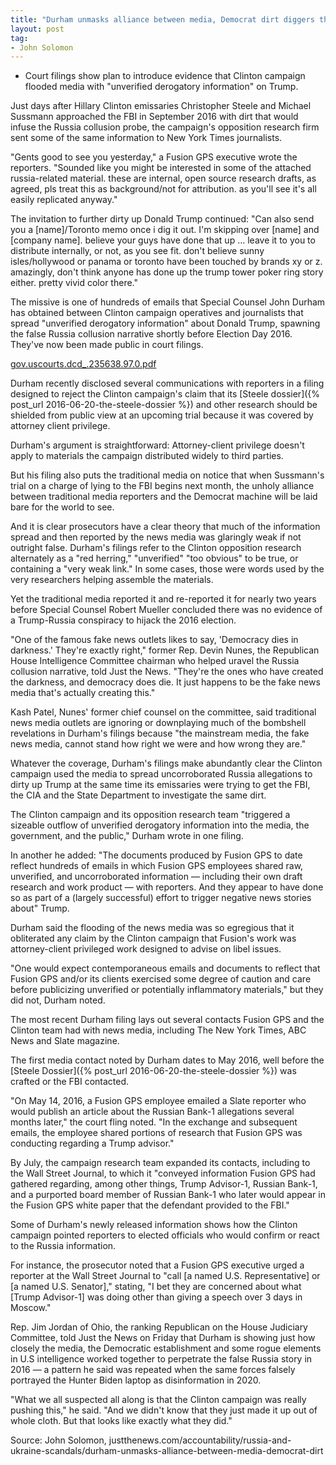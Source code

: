 ```yaml
---
title: "Durham unmasks alliance between media, Democrat dirt diggers that triggered false Russia story"
layout: post
tag:
- John Solomon
---
```


- Court filings show plan to introduce evidence that Clinton campaign flooded media with "unverified derogatory information" on Trump.

Just days after Hillary Clinton emissaries Christopher Steele and Michael Sussmann approached the FBI in September 2016 with dirt that would infuse the Russia collusion probe, the campaign's opposition research firm sent some of the same information to New York Times journalists.

"Gents good to see you yesterday," a Fusion GPS executive wrote the reporters. "Sounded like you might be interested in some of the attached russia-related material. these are internal, open source research drafts, as agreed, pls treat this as background/not for attribution. as you'll see it's all easily replicated anyway."

The invitation to further dirty up Donald Trump continued: "Can also send you a [name]/Toronto memo once i dig it out. I'm skipping over [name] and [company name]. believe your guys have done that up … leave it to you to distribute internally, or not, as you see fit. don't believe sunny isles/hollywood or panama or toronto have been touched by brands xy or z. amazingly, don't think anyone has done up the trump tower poker ring story either. pretty vivid color there."

The missive is one of hundreds of emails that Special Counsel John Durham has obtained between Clinton campaign operatives and journalists that spread "unverified derogatory information" about Donald Trump, spawning the false Russia collusion narrative shortly before Election Day 2016. They've now been made public in court filings.

[gov.uscourts.dcd\_.235638.97.0.pdf](https://justthenews.com/sites/default/files/2022-04/gov.uscourts.dcd_.235638.97.0.pdf)

Durham recently disclosed several communications with reporters in a filing designed to reject the Clinton campaign's claim that its [Steele dossier]({% post_url 2016-06-20-the-steele-dossier %}) and other research should be shielded from public view at an upcoming trial because it was covered by attorney client privilege.

Durham's argument is straightforward: Attorney-client privilege doesn't apply to materials the campaign distributed widely to third parties.

But his filing also puts the traditional media on notice that when Sussmann's trial on a charge of lying to the FBI begins next month, the unholy alliance between traditional media reporters and the Democrat machine will be laid bare for the world to see.

And it is clear prosecutors have a clear theory that much of the information spread and then reported by the news media was glaringly weak if not outright false. Durham's filings refer to the Clinton opposition research alternately as a "red herring," "unverified" "too obvious" to be true, or containing a "very weak link." In some cases, those were words used by the very researchers helping assemble the materials.

Yet the traditional media reported it and re-reported it for nearly two years before Special Counsel Robert Mueller concluded there was no evidence of a Trump-Russia conspiracy to hijack the 2016 election.

"One of the famous fake news outlets likes to say, 'Democracy dies in darkness.' They're exactly right," former Rep. Devin Nunes, the Republican House Intelligence Committee chairman who helped uravel the Russia collusion narrative, told Just the News. "They're the ones who have created the darkness, and democracy does die. It just happens to be the fake news media that's actually creating this."

Kash Patel, Nunes' former chief counsel on the committee, said traditional news media outlets are ignoring or downplaying much of the bombshell revelations in Durham's filings because "the mainstream media, the fake news media, cannot stand how right we were and how wrong they are."

Whatever the coverage, Durham's filings make abundantly clear the Clinton campaign used the media to spread uncorroborated Russia allegations to dirty up Trump at the same time its emissaries were trying to get the FBI, the CIA and the State Department to investigate the same dirt.

The Clinton campaign and its opposition research team "triggered a sizeable outflow of unverified derogatory information into the media, the government, and the public," Durham wrote in one filing.

In another he added: "The documents produced by Fusion GPS to date reflect hundreds of emails in which Fusion GPS employees shared raw, unverified, and uncorroborated information — including their own draft research and work product — with reporters. And they appear to have done so as part of a (largely successful) effort to trigger negative news stories about" Trump.

Durham said the flooding of the news media was so egregious that it obliterated any claim by the Clinton campaign that Fusion's work was attorney-client privileged work designed to advise on libel issues.

"One would expect contemporaneous emails and documents to reflect that Fusion GPS and/or its clients exercised some degree of caution and care before publicizing unverified or potentially inflammatory materials," but they did not, Durham noted.

The most recent Durham filing lays out several contacts Fusion GPS and the Clinton team had with news media, including The New York Times, ABC News and Slate magazine.

The first media contact noted by Durham dates to May 2016, well before the [Steele Dossier]({% post_url 2016-06-20-the-steele-dossier %}) was crafted or the FBI contacted.

"On May 14, 2016, a Fusion GPS employee emailed a Slate reporter who would publish an article about the Russian Bank-1 allegations several months later," the court fling noted. "In the exchange and subsequent emails, the employee shared portions of research that Fusion GPS was conducting regarding a Trump advisor."

By July, the campaign research team expanded its contacts, including to the Wall Street Journal, to which it "conveyed information Fusion GPS had gathered regarding, among other things, Trump Advisor-1, Russian Bank-1, and a purported board member of Russian Bank-1 who later would appear in the Fusion GPS white paper that the defendant provided to the FBI."

Some of Durham's newly released information shows how the Clinton campaign pointed reporters to elected officials who would confirm or react to the Russia information.

For instance, the prosecutor noted that a Fusion GPS executive urged a reporter at the Wall Street Journal to "call [a named U.S. Representative] or [a named U.S. Senator]," stating, "I bet they are concerned about what [Trump Advisor-1] was doing other than giving a speech over 3 days in Moscow."

Rep. Jim Jordan of Ohio, the ranking Republican on the House Judiciary Committee, told Just the News on Friday that Durham is showing just how closely the media, the Democratic establishment and some rogue elements in U.S intelligence worked together to perpetrate the false Russia story in 2016 — a pattern he said was repeated when the same forces falsely portrayed the Hunter Biden laptop as disinformation in 2020.

"What we all suspected all along is that the Clinton campaign was really pushing this," he said. "And we didn't know that they just made it up out of whole cloth. But that looks like exactly what they did."

Source: John Solomon, justthenews.com/accountability/russia-and-ukraine-scandals/durham-unmasks-alliance-between-media-democrat-dirt
